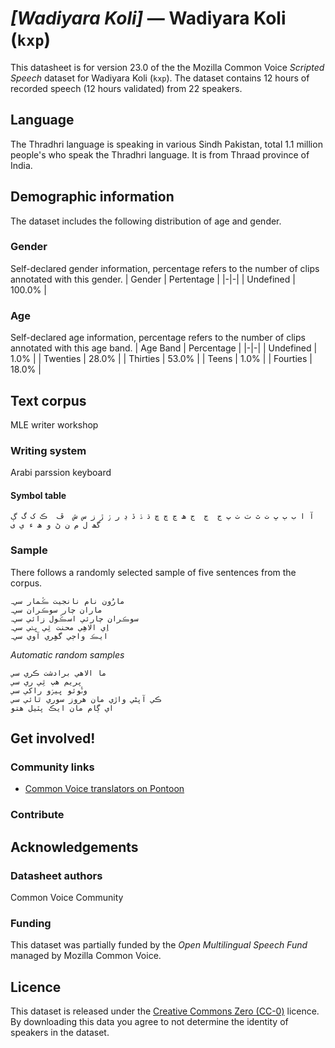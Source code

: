 # *[Wadiyara Koli]* &mdash; Wadiyara Koli (`kxp`)
This datasheet is for version 23.0 of the the Mozilla Common Voice *Scripted Speech* dataset 
for Wadiyara Koli (`kxp`). The dataset contains 12 hours of recorded
speech (12 hours validated) from 22 speakers.

## Language
The Thradhri language is speaking in various Sindh Pakistan, total 1.1 million people's who speak the Thradhri language. It is from Thraad province of India.
<!-- {{LANGUAGE_DESCRIPTION}} -->
<!-- Provide a brief (1-2 paragraph) description of your language -->
<!-- ### Variants -->
<!-- {{VARIANT_DESCRIPTION}} -->
<!-- @ OPTIONAL @ -->
<!-- Describe the variants (MCV variants) of your language -->
<!-- Original Answer: -->
<!-- Parkari, Dhatti, Gujarati, Wadiyaari and marwari -->

## Demographic information
The dataset includes the following distribution of age and gender.
<!-- You can get a lot of the information in this section from https://analyzer.cv-toolbox.web.tr/browse -->

### Gender
Self-declared gender information, percentage refers to the number of clips annotated with this gender.
| Gender | Pertentage |
|-|-|
| Undefined | 100.0% |
<!-- {{GENDER_TABLE}} -->
<!-- @ AUTOMATICALLY GENERATED @ -->
<!-- | Gender | Frequency |
|--------|-----------|
| male, masculine | ? |
| undeclared | ? |
| female, feminine | ? | -->

### Age
Self-declared age information, percentage refers to the number of clips annotated with this age band.
| Age Band | Percentage |
|-|-|
| Undefined | 1.0% |
| Twenties | 28.0% |
| Thirties | 53.0% |
| Teens | 1.0% |
| Fourties | 18.0% |
<!-- {{AGE_TABLE}} -->
<!-- @ AUTOMATICALLY GENERATED @ -->
<!-- | Age band | Frequency |
|----------|-----------|
| teens | ? |
| twenties | ? |
| thirties | ? |
| fourties | ? |
| fifties | ? |
   ...if other age ranges are present in your data, add rows... -->

## Text corpus
MLE writer workshop
<!-- {{TEXT_CORPUS_DESCRIPTION}} -->
<!-- @ OPTIONAL @ -->
<!-- An overview of the text corpus, with information such as average length (in characters and words) of validated sentences. -->

### Writing system
Arabi parssion keyboard
<!-- {{WRITING_SYSTEM_DESCRIPTION}} -->
<!-- @ OPTIONAL @ -->
<!-- A description of the writing system (or writing systems) used in the text corpus -->

#### Symbol table
```آ ا ب ٻ ڀ ت ٿ ٽ ٺ پ ج  ڄ  ج ھ ڃ چ ڇ ڌ ۮ ڏ ڍ ر ۯ ڙ ز س ش  ڦ  ڪ ک گ ڳ  گھ ل م ن ڻ و ھ ء ي ی```
<!-- {{ALPHABET_TABLE}} -->
<!-- @ OPTIONAL @ -->
<!-- If the writing system is alphabetic, you can include the valid alphabet here -->

### Sample
There follows a randomly selected sample of five sentences from the corpus.
```
مارُون نام نانجيت ڪُمار سي۔
ماران چار سوڪران سي۔
سوڪران چارئي اسڪُول زائي سي۔
اِي الاهِي محنت ٿِي ڀڻي سي۔
ايڪ واڄي گھِِري آوي سي۔
```

*Automatic random samples*

```
ما الاهي برادشت ڪري سي
پريم هپ ٿِي ري سي
وٽُوئو ڀيۯو راکي سي
ڪي آپڻي واڙي مان هروز سوري ٿائي سي
اي ڳام مان ايڪ پٽيل هتو
```
<!-- {{SENTENCES_SAMPLE}} -->

## Get involved!

### Community links
* [Common Voice translators on Pontoon](https://pontoon.mozilla.org/kxp/common-voice/contributors/)

### Contribute
<!-- {{CONTRIBUTE_LINKS_LIST}} -->
<!-- Here you can include links for how to contribute to the dataset -->

## Acknowledgements

### Datasheet authors
Common Voice Community
<!-- {{DATASHEET_AUTHORS_LIST}} -->
<!-- A list in the format of: Your Name <email@email.com> -->

### Funding
This dataset was partially funded by the *Open Multilingual Speech Fund* managed by Mozilla Common Voice.
<!-- {{FUNDING_DESCRIPTION}} -->
<!-- @ OPTIONAL @ -->
<!-- If you received any funding, you can include the acknowledgement here -->

## Licence
This dataset is released under the [Creative Commons Zero (CC-0)](https://creativecommons.org/public-domain/cc0/) licence. By downloading this data
you agree to not determine the identity of speakers in the dataset.